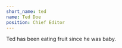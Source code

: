 ```yaml
---
short_name: ted
name: Ted Doe
position: Chief Editor
---
```

Ted has been eating fruit since he was baby.
